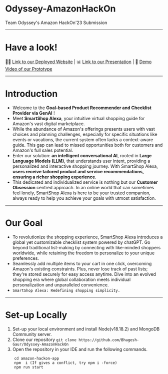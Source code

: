 # Odyssey-AmazonHackOn
Team Odyssey's Amazon HackOn'23 Submission
***
# Have a look!
👨‍💻 [Link to our Deployed Website](http://my-aws-bucket-odyssey.s3-website.ap-south-1.amazonaws.com/) | 📊 [Link to our Presentation](https://drive.google.com/file/d/1jUtZHEMSu2dRhEsAB5QbhNaMXW_PKSC1/view?usp=sharing) | 🎥 [Demo Video of our Prototype](https://www.youtube.com/watch?v=NCVNktowyQI)
***
# Introduction
* Welcome to the **Goal-based Product Recommender and Checklist Provider via GenAI** ! 
* Meet **SmartShop Alexa**, your intuitive virtual shopping guide for Amazon's vast digital marketplace. 
* While the abundance of Amazon's offerings presents users with vast choices and planning challenges, especially for specific situations like events or vacations, the current system often lacks a context-aware guide. This gap can lead to missed opportunities both for customers and Amazon's full sales potential. 
* Enter our solution: **an intelligent conversational AI**, rooted in **Large Language Models (LLM)**, that understands user intent, providing a personalized and interactive shopping journey. With SmartShop Alexa, **users receive tailored product and service recommendations, ensuring a richer shopping experience**. 
* This dedicated and individualized service is nothing but our **Customer Obsession** centred approach. In an online world that can sometimes feel lonely, SmartShop Alexa is here to be your trusted companion, always ready to help you achieve your goals with utmost satisfaction.
***
# Our Goal
* To revolutionize the shopping experience, SmartShop Alexa introduces a global yet customizable checklist system powered by chatGPT. Go beyond traditional list-making by connecting with like-minded shoppers worldwide, while retaining the freedom to personalize to your unique preferences.
* Seamlessly add multiple items to your cart in one click, overcoming Amazon's existing constraints. Plus, never lose track of past lists; they're stored securely for easy access anytime. Dive into an evolved shopping era where global collaboration meets individual personalization and unparalleled convenience.
* ```SmartShop Alexa: Redefining shopping simplicity.```
***
# Set-up Locally
1. Set-up your local environment and install Node(v18.18.2) and MongoDB Community server. 
3. Clone our repository
`git clone https://github.com/Bhagesh-Gaur/Odyssey-AmazonHackOn`
4. Open the repository in your IDE and run the following commands.
```
    cd amazon-hackon-app
    npm  i (If gives a conflict, try npm i -force)
    npm run start 
```
